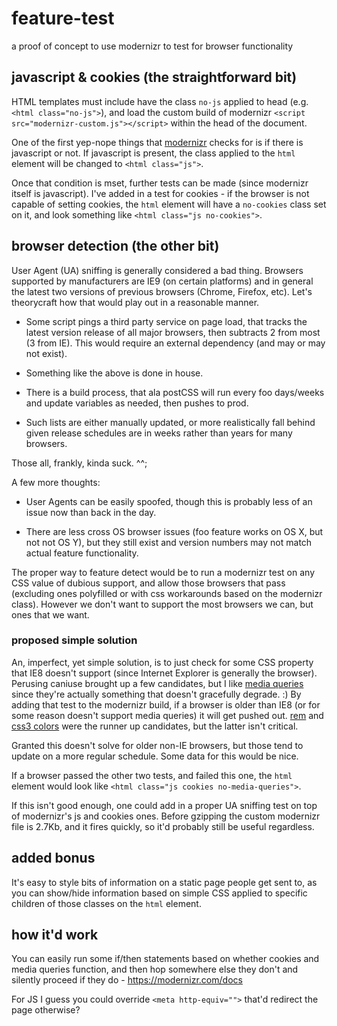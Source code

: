 # feature-test

a proof of concept to use modernizr to test for browser functionality

## javascript & cookies (the straightforward bit)

HTML templates must include have the class `no-js` applied to head (e.g. `<html class="no-js">`), and load the custom build of modernizr `<script src="modernizr-custom.js"></script>` within the head of the document.

One of the first yep-nope things that [modernizr](https://modernizr.com) checks for is if there is javascript or not. If javascript is present, the class applied to the `html` element will be changed to `<html class="js">`.

Once that condition is mset, further tests can be made (since modernizr itself is javascript). I've added in a test for cookies - if the browser is not capable of setting cookies, the `html` element will have a `no-cookies` class set on it, and look something like `<html class="js no-cookies">`.

## browser detection (the other bit)

User Agent (UA) sniffing is generally considered a bad thing. Browsers supported by manufacturers are IE9 (on certain platforms) and in general the latest two versions of previous browsers (Chrome, Firefox, etc). Let's theorycraft how that would play out in a reasonable manner.

* Some script pings a third party service on page load, that tracks the latest version release of all major browsers, then subtracts 2 from most (3 from IE). This would require an external dependency (and may or may not exist).

* Something like the above is done in house.

* There is a build process, that ala postCSS will run every foo days/weeks and update variables as needed, then pushes to prod.

* Such lists are either manually updated, or more realistically fall behind given release schedules are in weeks rather than years for many browsers.

Those all, frankly, kinda suck. ^^;

A few more thoughts:

* User Agents can be easily spoofed, though this is probably less of an issue now than back in the day.

* There are less cross OS browser issues (foo feature works on OS X, but not not OS Y), but they still exist and version numbers may not match actual feature functionality.

The proper way to feature detect would be to run a modernizr test on any CSS value of dubious support, and allow those browsers that pass (excluding ones polyfilled or with css workarounds based on the modernizr class). However we don't want to support the most browsers we can, but ones that we want.

### proposed simple solution

An, imperfect, yet simple solution, is to just check for some CSS property that IE8 doesn't support (since Internet Explorer is generally the browser). Perusing caniuse brought up a few candidates, but I like [media queries](http://caniuse.com/#feat=css-mediaqueries) since they're actually something that doesn't gracefully degrade. :) By adding that test to the modernizr build, if a browser is older than IE8 (or for some reason doesn't support media queries) it will get pushed out. [rem](http://caniuse.com/#feat=rem) and [css3 colors](http://caniuse.com/#feat=css3-colors) were the runner up candidates, but the latter isn't critical.

Granted this doesn't solve for older non-IE browsers, but those tend to update on a more regular schedule. Some data for this would be nice.

If a browser passed the other two tests, and failed this one, the `html` element would look like `<html class="js cookies no-media-queries">`.

If this isn't good enough, one could add in a proper UA sniffing test on top of modernizr's js and cookies ones. Before gzipping the custom modernizr file is 2.7Kb, and it fires quickly, so it'd probably still be useful regardless.

## added bonus

It's easy to style bits of information on a static page people get sent to, as you can show/hide information based on simple CSS applied to specific children of those classes on the `html` element.

## how it'd work

You can easily run some if/then statements based on whether cookies and media queries function, and then hop somewhere else they don't and silently proceed if they do - https://modernizr.com/docs

For JS I guess you could override `<meta http-equiv="">` that'd redirect the page otherwise?

